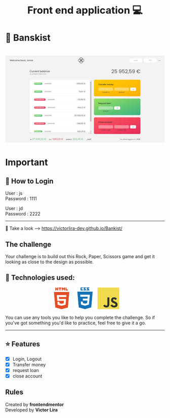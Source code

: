 ## **<h2 align="center">Front end application  💻</h2>**


# 💸 Banskist

<h1 align="center">
    <img src="github/main.JPG"/>
</h1>

# Important
## :key: How to Login

User : js <br/>
Password : 1111

User : jd <br/>
Password : 2222

---


:key: Take a look --> https://victorlira-dev.github.io/Bankist/

## The challenge
Your challenge is to build out this Rock, Paper, Scissors game and get it looking as close to the design as possible.

## :rocket: Technologies used:
<p align="center">
<img src="https://github.com/devicons/devicon/blob/master/icons/html5/html5-plain-wordmark.svg" alt="html5"  width="70" height="70"/>
<img src="https://github.com/devicons/devicon/blob/master/icons/css3/css3-plain-wordmark.svg" alt="css3" width="70" height="70"/>
<img src="https://github.com/devicons/devicon/blob/master/icons/javascript/javascript-original.svg" alt="javascript" width="70" height="70"/>
</p>

You can use any tools you like to help you complete the challenge. So if you've got something you'd like to practice, feel free to give it a go.

---

## ⭐ Features
- [x] Login, Logout
- [x] Transfer money
- [x] request loan
- [x] close account
## Rules


Created by **frontendmentor** <br>
Developed by **Victor Lira**
